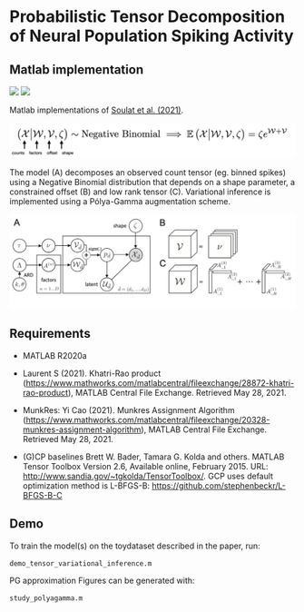 # Probabilistic Tensor Decomposition of Neural Population Spiking Activity
## Matlab implementation

[license-img]: https://img.shields.io/badge/license-MIT-green
[license-url]: https://github.com/hugosou/vbgcp/blob/main/LICENSE.m


[python-img]:https://img.shields.io/badge/python-v3.8-blue
[python-url]: https://github.com/hugosou/vbgcp/tree/main/python

[matlab-img]:https://img.shields.io/badge/matlab-R2020-orange
[matlab-url]: https://github.com/hugosou/vbgcp/tree/main/python

[![][license-img]][license-url] [![][matlab-img]][matlab-url] 


Matlab implementations of [Soulat et al. (2021)](https://arxiv.org/abs/2030.12345).

![alt text](../model_summary.png "Model")

The model (A) decomposes an observed count tensor (eg. binned spikes) using a Negative Binomial distribution that depends on a shape parameter, a constrained offset (B) and low rank tensor (C). 
Variational inference is implemented using a Pólya-Gamma augmentation scheme. 

![alt text](../model_graphical.png "Model")

## Requirements
- MATLAB R2020a

- Laurent S (2021). Khatri-Rao product (https://www.mathworks.com/matlabcentral/fileexchange/28872-khatri-rao-product), MATLAB Central File Exchange. Retrieved May 28, 2021. 

- MunkRes:  Yi Cao (2021). Munkres Assignment Algorithm (https://www.mathworks.com/matlabcentral/fileexchange/20328-munkres-assignment-algorithm), MATLAB Central File Exchange. Retrieved May 28, 2021. 

- (G)CP baselines
Brett W. Bader, Tamara G. Kolda and others. MATLAB Tensor Toolbox Version 2.6, Available online, February 2015. URL: http://www.sandia.gov/~tgkolda/TensorToolbox/.  GCP uses default optimization method is L-BFGS-B: https://github.com/stephenbeckr/L-BFGS-B-C

## Demo

To train the model(s) on the toydataset described in the paper, run:

```
demo_tensor_variational_inference.m
```
PG approximation Figures can be generated with: 

```
study_polyagamma.m
```
